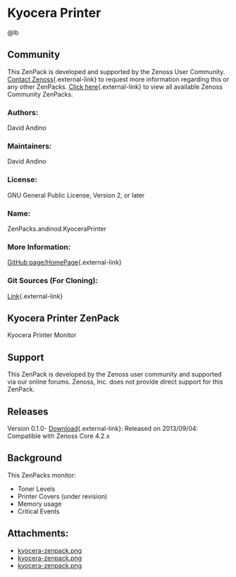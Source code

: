 # Kyocera Printer

@lb[](img/zenpack-kyocera-zenpack.png)

## Community

This ZenPack is developed and supported by the Zenoss User Community.
[Contact Zenoss](https://tryit.zenoss.com/zenpack-contact/){.external-link} to
request more information regarding this or any other ZenPacks. [Click here](https://zenoss.com/product/zenpacks?f%5B0%5D=im_field_zenpack_category:1021){.external-link} to
view all available Zenoss Community ZenPacks.

### Authors:

David Andino

### Maintainers:

David Andino

### License:

GNU General Public License, Version 2, or later

### Name:

ZenPacks.andinod.KyoceraPrinter

### More Information:

[GitHub page/HomePage](https://github.com/andinod/ZenPacks.andinod.KyoceraPrinter.git){.external-link}

### Git Sources (For Cloning):

[Link](https://github.com/andinod/ZenPacks.andinod.KyoceraPrinter.git){.external-link}

## Kyocera Printer ZenPack

Kyocera Printer Monitor

## Support

This ZenPack is developed by the Zenoss user community and supported via
our online forums. Zenoss, Inc. does not provide direct support for this
ZenPack.

## Releases

Version 0.1.0- [Download](https://storage.googleapis.com/zenpacks/ZenPacks.andinod.KyoceraPrinter/0.1.0/ZenPacks.andinod.KyoceraPrinter-0.1.0.egg){.external-link}:   Released on 2013/09/04:   Compatible with Zenoss Core 4.2.x

## Background

This ZenPacks monitor:

-   Toner Levels
-   Printer Covers (under revision)
-   Memory usage
-   Critical Events

## Attachments:

-   [kyocera-zenpack.png](img/zenpack-kyocera-zenpack.png)
-   [kyocera-zenpack.png](img/zenpack-kyocera-zenpack.png)
-   [kyocera-zenpack.png](img/zenpack-kyocera-zenpack.png)

